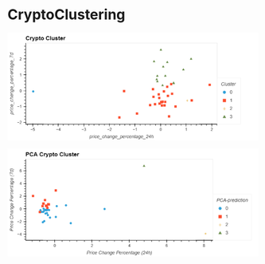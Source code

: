 # CryptoClustering

![alt text](https://github.com/TaiShan16/CryptoClustering/blob/main/Image/CryptoCluster.png)

![alt text](https://github.com/TaiShan16/CryptoClustering/blob/main/Image/PCA%20Cluster.png)
